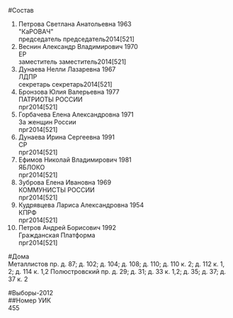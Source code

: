 #Состав  
1. Петрова Светлана Анатольевна 1963  
    "КаРОВАЧ"  
    председатель председатель2014[521]  
2. Веснин Александр Владимирович 1970  
    ЕР  
    заместитель заместитель2014[521]  
3. Дунаева Нелли Лазаревна 1967  
    ЛДПР  
    секретарь секретарь2014[521]  
4. Бронзова Юлия Валерьевна 1977  
    ПАТРИОТЫ РОССИИ  
    прг2014[521]  
5. Горбачева Елена Александровна 1971  
    За женщин России  
    прг2014[521]  
6. Дунаева Ирина Сергеевна 1991  
    СР  
    прг2014[521]  
7. Ефимов Николай Владимирович 1981  
    ЯБЛОКО  
    прг2014[521]  
8. Зуброва Елена Ивановна 1969  
    КОММУНИСТЫ РОССИИ  
    прг2014[521]  
9. Кудрявцева Лариса Александровна 1954  
    КПРФ  
    прг2014[521]  
10. Петров Андрей Борисович 1992  
    Гражданская Платформа  
    прг2014[521]  
  
#Дома  
Металлистов пр. д. 87; д. 102; д. 104; д. 108; д. 110; д. 110 к. 2; д. 112 к. 1, 2; д. 114 к. 1,2 Полюстровский пр. д. 29; д. 31; д. 33 к. 1,2; д. 35; д. 37; д. 37 к. 2  
  
#Выборы-2012  
##Номер УИК  
455  
